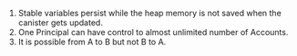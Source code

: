 1. Stable variables persist while the heap memory is not saved when the canister gets updated.
2. One Principal can have control to almost unlimited number of Accounts.
3. It is possible from A to B but not B to A.
